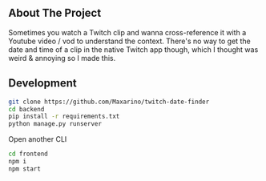 <!-- ABOUT THE PROJECT -->
## About The Project

Sometimes you watch a Twitch clip and wanna cross-reference it with a Youtube video / vod to understand the context. There's no way to get the date and time of a clip in the native Twitch app though, which I thought was weird & annoying so I made this.



<!-- Development -->
## Development

```sh
git clone https://github.com/Maxarino/twitch-date-finder
cd backend
pip install -r requirements.txt
python manage.py runserver
```

Open another CLI

```sh
cd frontend
npm i
npm start
```
